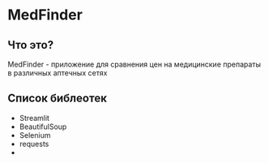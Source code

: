# MedFinder



## Что это?
MedFinder - приложение для сравнения цен на медицинские препараты в различных аптечных сетях

## Список библеотек

- Streamlit
- BeautifulSoup
- Selenium
- requests
- 